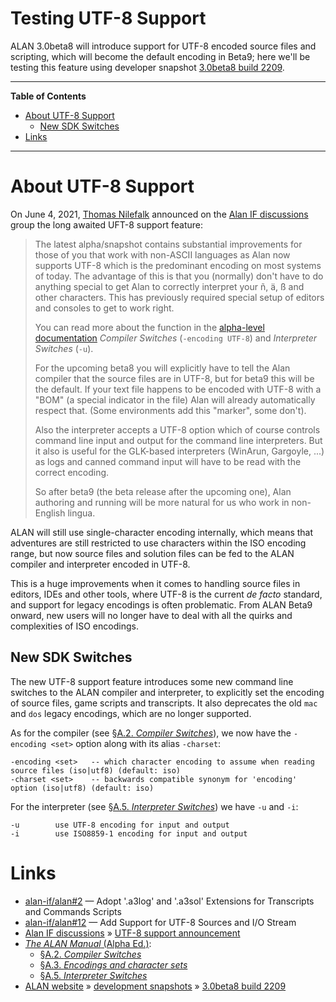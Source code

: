 # Testing UTF-8 Support

ALAN 3.0beta8 will introduce support for UTF-8 encoded source files and scripting, which will become the default encoding in Beta9; here we'll be testing this feature using developer snapshot [3.0beta8 build 2209].


-----

**Table of Contents**

<!-- MarkdownTOC autolink="true" bracket="round" autoanchor="false" lowercase="only_ascii" uri_encoding="true" levels="1,2,3" -->

- [About UTF-8 Support](#about-utf-8-support)
    - [New SDK Switches](#new-sdk-switches)
- [Links](#links)

<!-- /MarkdownTOC -->

-----

# About UTF-8 Support

On June 4, 2021, [Thomas Nilefalk] announced on the [Alan IF discussions] group the long awaited UFT-8 support feature:

> The latest alpha/snapshot contains substantial improvements for those of you that work with non-ASCII languages as Alan now supports UTF-8 which is the predominant encoding on most systems of today.
> The advantage of this is that you (normally) don't have to do anything special to get Alan to correctly interpret your ñ, ä, ß and other characters.
> This has previously required special setup of editors and consoles to get to work right.
>
> You can read more about the function in the [alpha-level documentation] _Compiler Switches_ (`-encoding UTF-8`) and _Interpreter Switches_ (`-u`).
>
> For the upcoming beta8 you will explicitly have to tell the Alan compiler that the source files are in UTF-8, but for beta9 this will be the default.
> If your text file happens to be encoded with UTF-8 with a "BOM" (a special indicator in the file) Alan will already automatically respect that.
> (Some environments add this "marker", some don't).
>
> Also the interpreter accepts a UTF-8 option which of course controls command line input and output for the command line interpreters.
> But it also is useful for the GLK-based interpreters (WinArun, Gargoyle, ...) as logs and canned command input will have to be read with the correct encoding.
>
> So after beta9 (the beta release after the upcoming one), Alan authoring and running will be more natural for us who work in non-English lingua.

ALAN will still use single-character encoding internally, which means that adventures are still restricted to use characters within the ISO encoding range, but now source files and solution files can be fed to the ALAN compiler and interpreter encoded in UTF-8.

This is a huge improvements when it comes to handling source files in editors, IDEs and other tools, where UTF-8 is the current _de facto_ standard, and support for legacy encodings is often problematic.
From ALAN Beta9 onward, new users will no longer have to deal with all the quirks and complexities of ISO encodings.


## New SDK Switches

The new UTF-8 support feature introduces some new command line switches to the ALAN compiler and interpreter, to explicitly set the encoding of source files, game scripts and transcripts.
It also deprecates the old `mac` and `dos` legacy encodings, which are no longer supported.

As for the compiler (see [§A.2. _Compiler Switches_]), we now have the `-encoding <set>` option along with its alias `-charset`:

    -encoding <set>   -- which character encoding to assume when reading source files (iso|utf8) (default: iso)
    -charset <set>    -- backwards compatible synonym for 'encoding' option (iso|utf8) (default: iso)


For the interpreter (see [§A.5. _Interpreter Switches_]) we have `-u` and `-i`:

    -u        use UTF-8 encoding for input and output
    -i        use ISO8859-1 encoding for input and output


# Links

- [alan-if/alan#2] — Adopt '.a3log' and '.a3sol' Extensions for Transcripts and Commands Scripts
- [alan-if/alan#12] — Add Support for UTF-8 Sources and I/O Stream
- [Alan IF discussions] » [UTF-8 support announcement]
- [_The ALAN Manual_ (Alpha Ed.)]:
    + [§A.2. _Compiler Switches_]
    + [§A.3. _Encodings and character sets_]
    + [§A.5. _Interpreter Switches_]
- [ALAN website] » [development snapshots] » [3.0beta8 build 2209]


<!-----------------------------------------------------------------------------
                               REFERENCE LINKS
------------------------------------------------------------------------------>

[ALAN website]: https://www.alanif.se "Visit ALAN website"

[alan-if/alan#2]: https://github.com/alan-if/alan/issues/2 "Issue #2 — Adopt '.a3log' and '.a3sol' Extensions for Transcripts and Commands Scripts"
[alan-if/alan#12]: https://github.com/alan-if/alan/issues/12 "Issue #12 — Add Support for UTF-8 Sources and I/O Stream"
[Alan IF discussions]: https://groups.google.com/g/alan-if  "Alan IF discussions at Google Groups"
[UTF-8 support announcement]: https://groups.google.com/g/alan-if/c/frQugooK6jQ "Alan IF discussions: Development snapshots available again, with UTF-8 support"

<!-- Alan Man -->

[_The ALAN Manual_ (Alpha Ed.)]: https://alan-if.github.io/alan-docs/manual-alpha/manual.html
[§A.2. _Compiler Switches_]: https://alan-if.github.io/alan-docs/manual-alpha/manual.html#_compiler_switches
[§A.3. _Encodings and character sets_]: https://alan-if.github.io/alan-docs/manual-alpha/manual.html#_encodings_and_character_sets
[§A.5. _Interpreter Switches_]: https://alan-if.github.io/alan-docs/manual-alpha/manual.html#_interpreter_switches

[alpha-level documentation]: https://alan-if.github.io/alan-docs/manual-alpha/manual.html#_how_to_use_the_system "The ALAN Manual (Alpha Ed.) » Appendix A: How to Use the System"

<!-- Alan SDKs -->

[development snapshots]: https://www.alanif.se/download-alan-v3/development-snapshots/development-snapshots "Development Snapshots page at www.alanif.se"
[3.0beta8 build 2209]: https://www.alanif.se/download-alan-v3/development-snapshots/development-snapshots/build2209 "ALAN SDK Development Snapshot 3.0beta8 build 2209"

<!-- people and organizations -->

[Thomas Nilefalk]: https://github.com/thoni56 "View Thomas Nilefalk's GitHub profile"

<!-- EOF -->
